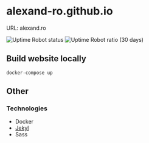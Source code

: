 # alexand-ro.github.io

URL: alexand.ro

![Uptime Robot status](https://img.shields.io/uptimerobot/status/m783531131-d285dddd0ba64102b3ec8a6d) ![Uptime Robot ratio (30 days)](https://img.shields.io/uptimerobot/ratio/m783531131-d285dddd0ba64102b3ec8a6d)

## Build website locally

`docker-compose up`

## Other

### Technologies

- Docker
- [Jekyl](https://jekyllrb.com)
- Sass
